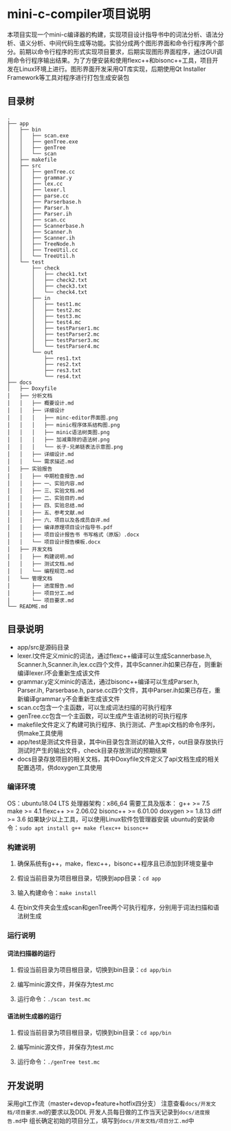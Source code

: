 # mini-c-compiler项目说明
本项目实现一个mini-c编译器的构建，实现项目设计指导书中的词法分析、语法分析、语义分析、中间代码生成等功能。实验分成两个图形界面和命令行程序两个部分。前期以命令行程序的形式实现项目要求，后期实现图形界面程序，通过GUI调用命令行程序输出结果。为了方便安装和使用flexc++和bisonc++工具，项目开发在Linux环境上进行。图形界面开发采用QT库实现，后期使用Qt Installer Framework等工具对程序进行打包生成安装包

## 目录树
```
.
├── app
│   ├── bin
│   │   ├── scan.exe
│   │   ├── genTree.exe
│   │   ├── genTree
│   │   └── scan
│   ├── makefile
│   ├── src
│   │   ├── genTree.cc
│   │   ├── grammar.y
│   │   ├── lex.cc
│   │   ├── lexer.l
│   │   ├── parse.cc
│   │   ├── Parserbase.h
│   │   ├── Parser.h
│   │   ├── Parser.ih
│   │   ├── scan.cc
│   │   ├── Scannerbase.h
│   │   ├── Scanner.h
│   │   ├── Scanner.ih
│   │   ├── TreeNode.h
│   │   ├── TreeUtil.cc
│   │   └── TreeUtil.h
│   └── test
│       ├── check
│       │   ├── check1.txt
│       │   ├── check2.txt
│       │   ├── check3.txt
│       │   └── check4.txt
│       ├── in
│       │   ├── test1.mc
│       │   ├── test2.mc
│       │   ├── test3.mc
│       │   ├── test4.mc
│       │   ├── testParser1.mc
│       │   ├── testParser2.mc
│       │   ├── testParser3.mc
│       │   └── testParser4.mc
│       └── out
│           ├── res1.txt
│           ├── res2.txt
│           ├── res3.txt
│           └── res4.txt
├── docs
│   ├── Doxyfile
│   ├── 分析文档
│   │   ├── 概要设计.md
│   │   ├── 详细设计
│   │   │   ├── minc-editor界面图.png
│   │   │   ├── minic程序体系结构图.png
│   │   │   ├── minic语法树类图.png
│   │   │   ├── 加减乘除的语法树.png
│   │   │   └── 长子-兄弟链表法示意图.png
│   │   ├── 详细设计.md
│   │   └── 需求描述.md
│   ├── 实验报告
│   │   ├── 中期检查报告.md
│   │   ├── 一、实验内容.md
│   │   ├── 三、实验文档.md
│   │   ├── 二、实验目的.md
│   │   ├── 四、实验总结.md
│   │   ├── 五、参考文献.md
│   │   ├── 六、项目以及各成员自评.md
│   │   ├── 编译原理项目设计指导书.pdf
│   │   ├── 项目设计报告书 书写格式（原版）.docx
│   │   └── 项目设计报告模板.docx
│   ├── 开发文档
│   │   ├── 构建说明.md
│   │   ├── 测试文档.md
│   │   └── 编程规范.md
│   └── 管理文档
│       ├── 进度报告.md
│       ├── 项目分工.md
│       └── 项目要求.md
└── README.md
```
## 目录说明
- app/src是源码目录
- lexer.l文件定义minic的词法，通过flexc++编译可以生成Scannerbase.h, Scanner.h,Scanner.ih,lex.cc四个文件，其中Scanner.ih如果已存在，则重新编译lexer.l不会重新生成该文件
- grammar.y定义minic的语法，通过bisonc++编译可以生成Parser.h, Parser.ih, Parserbase.h, parse.cc四个文件，其中Parser.ih如果已存在，重新编译grammar.y不会重新生成该文件
- scan.cc包含一个主函数，可以生成词法扫描的可执行程序
- genTree.cc包含一个主函数，可以生成产生语法树的可执行程序
- makefile文件定义了构建可执行程序、执行测试、产生api文档的命令序列，供make工具使用
- app/test是测试文件目录，其中in目录包含测试的输入文件，out目录存放执行测试时产生的输出文件，check目录存放测试的预期结果
- docs目录存放项目的相关文档，其中Doxyfile文件定义了api文档生成的相关配置选项，供doxygen工具使用

### 编译环境
OS：ubuntu18.04 LTS
处理器架构：x86_64
需要工具及版本：
g++ >= 7.5
make >= 4.1
flexc++ >= 2.06.02
bisonc++ >= 6.01.00
doxygen >= 1.8.13
diff >= 3.6
如果缺少以上工具，可以使用Linux软件包管理器安装
ubuntu的安装命令：`sudo apt install g++ make flexc++ bisonc++`

### 构建说明
1. 确保系统有g++，make，flexc++，bisonc++程序且已添加到环境变量中

2. 假设当前目录为项目根目录，切换到app目录：`cd app`

3. 输入构建命令：`make install`

4. 在bin文件夹会生成scan和genTree两个可执行程序，分别用于词法扫描和语法树生成

   
### 运行说明

#### 词法扫描器的运行

1. 假设当前目录为项目根目录，切换到bin目录：`cd app/bin`

2. 编写minic源文件，并保存为test.mc

3. 运行命令：`./scan test.mc`

#### 语法树生成器的运行

1. 假设当前目录为项目根目录，切换到bin目录：`cd app/bin`

2. 编写minic源文件，并保存为test.mc

3. 运行命令：`./genTree test.mc`


## 开发说明
采用git工作流（master+devop+feature+hotfix四分支）
注意查看`docs/开发文档/项目要求.md`的要求以及DDL
开发人员每日做的工作当天记录到`docs/进度报告.md`中
组长确定初始的项目分工，填写到`docs/开发文档/项目分工.md`中

